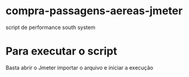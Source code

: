 # compra-passagens-aereas-jmeter
 script de performance south system
 
 # Para executar o script
 Basta abrir o Jmeter importar o arquivo e iniciar a execução

